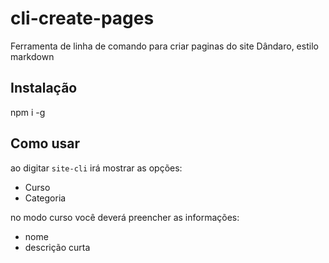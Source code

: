 # cli-create-pages
Ferramenta de linha de comando para criar paginas do site Dândaro, estilo markdown

## Instalação

  npm i -g

 ## Como usar

ao digitar `site-cli` irá mostrar as opções:
 * Curso
 * Categoria 

no modo curso você deverá preencher as informações:
* nome
* descrição curta
